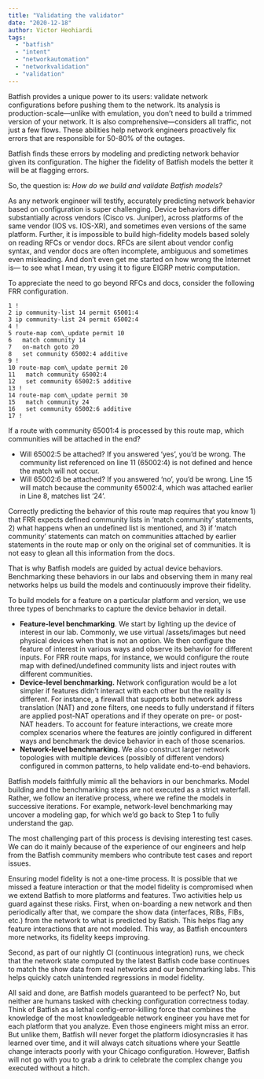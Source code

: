 ```yaml
---
title: "Validating the validator"
date: "2020-12-18"
author: Victor Heohiardi
tags:
  - "batfish"
  - "intent"
  - "networkautomation"
  - "networkvalidation"
  - "validation"
---
```


Batfish provides a unique power to its users: validate network configurations before pushing them to the network. Its analysis is production-scale—unlike with emulation, you don’t need to build a trimmed version of your network. It is also comprehensive—considers all traffic, not just a few flows. These abilities help network engineers proactively fix errors that are responsible for 50-80% of the outages.

Batfish finds these errors by modeling and predicting network behavior given its configuration. The higher the fidelity of Batfish models the better it will be at flagging errors.

So, the question is: _How do we build and validate Batfish models?_

As any network engineer will testify, accurately predicting network behavior based on configuration is super challenging. Device behaviors differ substantially across vendors (Cisco vs. Juniper), across platforms of the same vendor (IOS vs. IOS-XR), and sometimes even versions of the same platform. Further, it is impossible to build high-fidelity models based solely on reading RFCs or vendor docs. RFCs are silent about vendor config syntax, and vendor docs are often incomplete, ambiguous and sometimes even misleading. And don’t even get me started on how wrong the Internet is— to see what I mean, try using it to figure EIGRP metric computation.

To appreciate the need to go beyond RFCs and docs, consider the following FRR configuration.

```
1 !
2 ip community-list 14 permit 65001:4
3 ip community-list 24 permit 65002:4
4 !
5 route-map com\_update permit 10
6   match community 14
7   on-match goto 20
8   set community 65002:4 additive
9 !
10 route-map com\_update permit 20
11   match community 65002:4
12   set community 65002:5 additive
13 !
14 route-map com\_update permit 30
15   match community 24
16   set community 65002:6 additive
17 !
```

If a route with community 65001:4 is processed by this route map, which communities will be attached in the end?

- Will 65002:5 be attached? If you answered ‘yes’, you’d be wrong. The community list referenced on line 11 (65002:4) is not defined and hence the match will not occur.
- Will 65002:6 be attached? If you answered ‘no’, you’d be wrong. Line 15 will match because the community 65002:4, which was attached earlier in Line 8, matches list ‘24’.

Correctly predicting the behavior of this route map requires that you know 1) that FRR expects defined community lists in ‘match community’ statements, 2) what happens when an undefined list is mentioned, and 3) if ‘match community’ statements can match on communities attached by earlier statements in the route map or only on the original set of communities. It is not easy to glean all this information from the docs.

That is why Batfish models are guided by actual device behaviors. Benchmarking these behaviors in our labs and observing them in many real networks helps us build the models and continuously improve their fidelity.

To build models for a feature on a particular platform and version, we use three types of benchmarks to capture the device behavior in detail.

- **Feature-level benchmarking**. We start by lighting up the device of interest in our lab. Commonly, we use virtual /assets/images but need physical devices when that is not an option. We then configure the feature of interest in various ways and observe its behavior for different inputs. For FRR route maps, for instance, we would configure the route map with defined/undefined community lists and inject routes with different communities.
- **Device-level benchmarking.** Network configuration would be a lot simpler if features didn’t interact with each other but the reality is different. For instance, a firewall that supports both network address translation (NAT) and zone filters, one needs to fully understand if filters are applied post-NAT operations and if they operate on pre- or post-NAT headers. To account for feature interactions, we create more complex scenarios where the features are jointly configured in different ways and benchmark the device behavior in each of those scenarios.
- **Network-level benchmarking.** We also construct larger network topologies with multiple devices (possibly of different vendors) configured in common patterns, to help validate end-to-end behaviors.

Batfish models faithfully mimic all the behaviors in our benchmarks. Model building and the benchmarking steps are not executed as a strict waterfall. Rather, we follow an iterative process, where we refine the models in successive iterations. For example, network-level benchmarking may uncover a modeling gap, for which we’d go back to Step 1 to fully understand the gap.

The most challenging part of this process is devising interesting test cases. We can do it mainly because of the experience of our engineers and help from the Batfish community members who contribute test cases and report issues.

Ensuring model fidelity is not a one-time process. It is possible that we missed a feature interaction or that the model fidelity is compromised when we extend Batfish to more platforms and features. Two activities help us guard against these risks. First, when on-boarding a new network and then periodically after that, we compare the show data (interfaces, RIBs, FIBs, etc.) from the network to what is predicted by Batish. This helps flag any feature interactions that are not modeled. This way, as Batfish encounters more networks, its fidelity keeps improving.

Second, as part of our nightly CI (continuous integration) runs, we check that the network state computed by the latest Batfish code base continues to match the show data from real networks and our benchmarking labs. This helps quickly catch unintended regressions in model fidelity.

All said and done, are Batfish models guaranteed to be perfect? No, but neither are humans tasked with checking configuration correctness today. Think of Batfish as a lethal config-error-killing force that combines the knowledge of the most knowledgeable network engineer you have met for each platform that you analyze. Even those engineers might miss an error. But unlike them, Batfish will never forget the platform idiosyncrasies it has learned over time, and it will always catch situations where your Seattle change interacts poorly with your Chicago configuration. However, Batfish will not go with you to grab a drink to celebrate the complex change you executed without a hitch.

